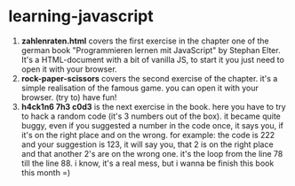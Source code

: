 # learning-javascript
1. **zahlenraten.html** covers the first exercise in the chapter one of the german book "Programmieren lernen mit JavaScript" by Stephan Elter. It's a HTML-document with a bit of vanilla JS, to start it you just need to open it with your browser.
2. **rock-paper-scissors** covers the second exercise of the chapter. it's a simple realisation of the famous game. you can open it with your browser. (try to) have fun!
3. **h4ck1n6 7h3 c0d3** is the next exercise in the book. here you have to try to hack a random code (it's 3 numbers out of the box). it became quite buggy, even if you suggested a number in the code once, it says you, if it's on the right place and on the wrong. for example: the code is 222 and your suggestion is 123, it will say you, that 2 is on the right place and that another 2's are on the wrong one. it's the loop from the line 78 till the line 88. i know, it's a real mess, but i wanna be finish this book this month =)
